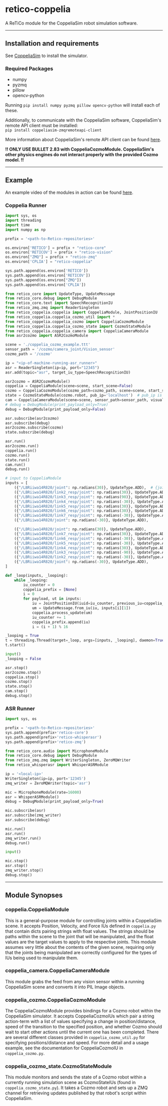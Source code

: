 # retico-coppelia
A ReTiCo module for the CoppeliaSim robot simulation software.

---

## Installation and requirements
See [CoppeliaSim](https://www.coppeliarobotics.com/) to install the simulator. 

### Required Packages
- numpy
- pyzmq
- pillow
- opencv-python

Running `pip install numpy pyzmq pillow opencv-python` will install each of these.

Additionally, to communicate with the CoppeliaSim software, CoppeliaSim's remote API client must be installed:   
`pip install coppeliasim-zmqremoteapi-client`  
  
More information about CoppeliaSim's remote API client can be found [here](https://manual.coppeliarobotics.com/en/zmqRemoteApiOverview.htm).

**!! ONLY USE BULLET 2.83 with CoppeliaCozmoModule. CoppeliaSim's other physics engines do not interact properly with the provided Cozmo model. !!**

---

## Example
An example video of the modules in action can be found [here](https://youtu.be/Inz1lju2XeY?si=6TzpPyY7w2tDH3Sy).

### Coppelia Runner
```python
import sys, os
import threading
import time
import numpy as np

prefix = '<path-to-Retico-repositories>'

os.environ['RETICO'] = prefix + "retico-core"
os.environ['RETICOV'] = prefix + "retico-vision"
os.environ["ZMQ"] = prefix + "retico-zmq"
os.environ['CPLIA'] = "retico-coppelia"

sys.path.append(os.environ['RETICO'])
sys.path.append(os.environ['RETICOV'])
sys.path.append(os.environ["ZMQ"])
sys.path.append(os.environ['CPLIA'])

from retico_core import UpdateType, UpdateMessage
from retico_core.debug import DebugModule
from retico_core.text import SpeechRecognitionIU
from retico_zmq.zmq import ReaderSingleton
from retico_coppelia.coppelia import CoppeliaModule, JointPositionIU
from retico_coppelia.coppelia_cozmo_util import *
from retico_coppelia.coppelia_cozmo import CoppeliaCozmoModule
from retico_coppelia.coppelia_cozmo_state import CozmoStateModule
from retico_coppelia.coppelia_camera import CoppeliaCameraModule
from asr2cozmo import ASR2CozmoModule

scene = './coppelia_cozmo_example.ttt'
sensor_path = '/cozmo/camera_joint/Vision_sensor'
cozmo_path = '/cozmo'

ip = "<ip-of-machine-running-asr_runner>"
asr = ReaderSingleton(ip=ip, port="12345")
asr.add(topic="asr", target_iu_type=SpeechRecognitionIU)

asr2cozmo = ASR2CozmoModule()
coppelia = CoppeliaModule(scene=scene, start_scene=False)
cozmo = CoppeliaCozmoModule(cozmo_path=cozmo_path, scene=scene, start_scene=True)
state = CozmoStateModule(cozmo.robot, pub_ip='localhost')  # pub_ip is the ip of the machine running the simulation
cam = CoppeliaCameraModule(scene=scene, sensor_path=sensor_path, visualizer=True)
# debug = DebugModule(print_payload_only=True)
debug = DebugModule(print_payload_only=False)

asr.subscribe(asr2cozmo)
asr.subscribe(debug)
asr2cozmo.subscribe(cozmo)
state.subscribe(debug)

asr.run()
asr2cozmo.run()
coppelia.run()
cozmo.run()
state.run()
cam.run()
debug.run()

# input to CoppeliaModule
inputs = [
    ({"/LBRiiwa14R820/joint": np.radians(30)}, UpdateType.ADD),  # {joint_path: magnitude}, update_type
    ({"/LBRiiwa14R820/link2_resp/joint": np.radians(30)}, UpdateType.ADD),
    ({"/LBRiiwa14R820/link3_resp/joint": np.radians(90)}, UpdateType.ADD),
    ({"/LBRiiwa14R820/link4_resp/joint": np.radians(-30)}, UpdateType.ADD),
    ({"/LBRiiwa14R820/link5_resp/joint": np.radians(30)}, UpdateType.ADD),
    ({"/LBRiiwa14R820/link6_resp/joint": np.radians(30)}, UpdateType.ADD),
    ({"/LBRiiwa14R820/link7_resp/joint": np.radians(-30)}, UpdateType.ADD),
    ({"/LBRiiwa14R820/joint": np.radians(-30)}, UpdateType.ADD),

    ({"/LBRiiwa14R820/joint": np.radians(30)}, UpdateType.ADD),
    ({"/LBRiiwa14R820/link7_resp/joint": np.radians(30)}, UpdateType.ADD),
    ({"/LBRiiwa14R820/link6_resp/joint": np.radians(-30)}, UpdateType.ADD),
    ({"/LBRiiwa14R820/link5_resp/joint": np.radians(-30)}, UpdateType.ADD),
    ({"/LBRiiwa14R820/link4_resp/joint": np.radians(30)}, UpdateType.ADD),
    ({"/LBRiiwa14R820/link3_resp/joint": np.radians(-90)}, UpdateType.ADD),
    ({"/LBRiiwa14R820/link2_resp/joint": np.radians(-30)}, UpdateType.ADD),
    ({"/LBRiiwa14R820/joint": np.radians(-30)}, UpdateType.ADD),
]

def _loop(inputs, _looping):
    while _looping:
        iu_counter = 0
        coppelia_prefix = [None]
        i = 0
        for payload, ut in inputs:
            iu = JointPositionIU(iuid=iu_counter, previous_iu=coppelia_prefix[-1], payload=inputs[i][0])
            um = UpdateMessage.from_iu(iu, inputs[i][1])
            coppelia.process_update(um)
            iu_counter += 1
            coppelia_prefix.append(iu)
            i = (i + 1) % 16

_looping = True
t = threading.Thread(target=_loop, args=[inputs, _looping], daemon=True)
t.start()

input()
_looping = False

asr.stop()
asr2cozmo.stop()
coppelia.stop()
cozmo.stop()
state.stop()
cam.stop()
debug.stop()
```

### ASR Runner
```python
import sys, os

prefix = '<path-to-Retico-repositories>'
sys.path.append(prefix+'retico-core')
sys.path.append(prefix+'retico-whisperasr')
sys.path.append(prefix+'retico-zmq')

from retico_core.audio import MicrophoneModule
from retico_core.debug import DebugModule
from retico_zmq.zmq import WriterSingleton, ZeroMQWriter
from retico_whisperasr import WhisperASRModule

ip = '<local-ip>'
WriterSingleton(ip=ip, port='12345')
zmq_writer = ZeroMQWriter(topic='asr')

mic = MicrophoneModule(rate=16000)
asr = WhisperASRModule()
debug = DebugModule(print_payload_only=True)

mic.subscribe(asr)
asr.subscribe(zmq_writer)
asr.subscribe(debug)

mic.run()
asr.run()
zmq_writer.run()
debug.run()

input()

mic.stop()
asr.stop()
zmq_writer.stop()
debug.stop()
```
---

## Module Synopses

### coppelia.CoppeliaModule
This is a general-purpose module for controlling joints within a CoppeliaSim scene.
It accepts Position, Velocity, and Force IUs defined in `coppelia.py` that contain
dicts pairing strings with float values. The strings should be paths within the scene
to the joint that will be manipulated, and the float values are the target values to 
apply to the respective joints. This module assumes very little about the contents of 
the given scene, requiring only that the joints being manipulated are correctly 
configured for the types of IUs being used to manipulate them.

### coppelia_camera.CoppeliaCameraModule
This module grabs the feed from any vision sensor within a running CoppeliaSim scene and 
converts it into PIL Image objects. 

### coppelia_cozmo.CoppeliaCozmoModule
The CoppeliaCozmoModule provides bindings for a Cozmo robot within the CoppeliaSim simulator.
It accepts CoppeliaCozmoIUs which pair a string action-term with a list of values specifying 
a change in position/distance, speed of the transition to the specified position, and whether 
Cozmo should wait to start other actions until the current one has been completed. There are 
several different classes provided in `coppelia_cozmo_util.py` for specifying positions/distance
and speed. For more detail and a usage example, see the documentation for CoppeliaCozmoIU in
`coppelia_cozmo.py`.

### coppelia_cozmo_state.CozmoStateModule
This module monitors and sends the state of a Cozmo robot within a currently running
simulation scene as CozmoStateIUs (found in `coppelia_cozmo_state.py`). It takes a Cozmo robot and sets up a ZMQ channel 
for retrieving updates published by that robot's script within CoppeliaSim.
